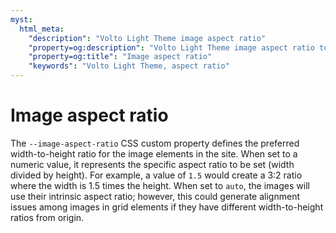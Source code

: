 ```yaml
---
myst:
  html_meta:
    "description": "Volto Light Theme image aspect ratio"
    "property=og:description": "Volto Light Theme image aspect ratio token description"
    "property=og:title": "Image aspect ratio"
    "keywords": "Volto Light Theme, aspect ratio"
---
```


# Image aspect ratio

The `--image-aspect-ratio` CSS custom property defines the preferred width-to-height ratio for the image elements in the site. When set to a numeric value, it represents the specific aspect ratio to be set (width divided by height). For example, a value of `1.5` would create a 3:2 ratio where the width is 1.5 times the height. When set to `auto`, the images will use their intrinsic aspect ratio; however, this could generate alignment issues among images in grid elements if they have different width-to-height ratios from origin.

